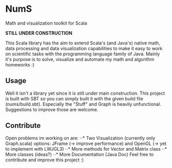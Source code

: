 # NumS
Math and visualization toolkit for Scala

**STILL UNDER CONSTRUCTION**

This Scala library has the aim to extend Scala's (and Java's) native math, data processing and data visualization capabilities to make it easy to work on scientific tasks with the programming language family of Java. Mainly it's purpose is to solve, visualize and automate my math and algorithm homeworks :)

## Usage
Well it isn't a library yet since it is still under main construction.
This project is built with SBT so you can simply built it with the given build file (nums/build.sbt).
Especially the "Stuff" and Graph is heavily unfunctional. Suggestions to improve those are welcome.

## Contribute
Open problems im working on are:
⋅⋅* Two Visualization (currently only Graph.scala) options: JFrame (-> improve performance) and OpenGL (-> yet to implement with LWJGL3) 
⋅⋅* More methods for Vector and Matrix class
⋅⋅* More classes (ideas?)
⋅⋅* More Documentation (Java Doc)
Feel free to contribute and improve this project :)
